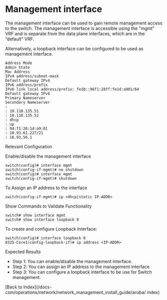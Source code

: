 # Management interface 

The management interface can be used to gain remote management access to the switch. The management interface is accessible using the “mgmt” VRF and is separate from the data plane interfaces, which are in the “default” VRF. 

Alternatively, a loopback interface can be configured to be used as management interface.

```
Address Mode
Admin State
Mac Address
IPv4 address/subnet-mask
Default gateway IPv4
IPv6 address/prefix
IPv6 link local address/prefix: fe10::96f1:28ff:fe1d:a901/64
Default gateway IPv6
Primary Nameserver
Secondary Nameserver
:
: 10.110.135.51
: 10.110.135.52
: dhcp
: up
: 94:f1:28:1d:a9:01
: 10.93.61.227/21
: 10.93.56.1
```

Relevant Configuration

Enable/disable the management interface 

```
switch(config)# interface mgmt 
switch(config-if-mgmt)# no shutdown
switch(config)# interface mgmt 
switch(config-if-mgmt)# shutdown
```

To Assign an IP address to the interface 
```
switch(config-if-mgmt)# ip <dhcp|static IP-ADDR> 
```
Show Commands to Validate Functionality

```
switch# show interface mgmt
switch# show interface loopback 0
```

To create and configure Loopback Interface: 

```
switch(config)# interface loopback 0 
8325-Core1(config-loopback-if)# ip address <IP-ADDR> 
```

Expected Results 

* Step 1: You can enable/disable the management interface.
* Step 2: You can assign an IP address to the management interface 
* Step 3: You can configure a loopback interface to be use for Switch management. 

[Back to Index](/docs-csm/operations/network/network_management_install_guide/aruba/
index)

